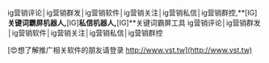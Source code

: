 ig营销评论│ig营销群发│ig营销软件│ig营销关注│ig营销私信│ig营销群控,**[IG]**关键词霸屏机器人,**[IG]**私信机器人,**[IG]**关键词霸屏工具
ig营销评论│ig营销群发│ig营销软件│ig营销关注│ig营销私信│ig营销群控

[😍想了解推广相关软件的朋友请登录 http://www.vst.tw](http://www.vst.tw)



